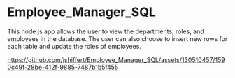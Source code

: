 # Employee_Manager_SQL
This node js app allows the user to view the departments, roles, and employees in the database. The user can also choose to insert new rows for each table and update the roles of employees.

https://github.com/jshiffert/Employee_Manager_SQL/assets/130510457/1590c49f-28be-412f-9885-7487b1b5f455
